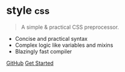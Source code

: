 # style <small>css</small>

> A simple &amp; practical CSS preprocessor.

- Concise and practical syntax
- Complex logic like variables and mixins
- Blazingly fast compiler

[GitHub](https://github.com/aarvinr/style/)
[Get Started](#overview)
